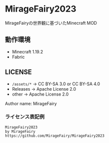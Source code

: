 # MirageFairy2023

MirageFairyの世界観に基づいたMinecraft MOD

## 動作環境

- Minecraft 1.19.2
- Fabric

## LICENSE

- `/assets/*` → CC BY-SA 3.0 or CC BY-SA 4.0
- Releases → Apache License 2.0
- other → Apache License 2.0

Author name: MirageFairy

### ライセンス表記例

```
MirageFairy2023
by MirageFairy
https://github.com/MirageFairy/MirageFairy2023
```
